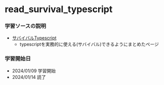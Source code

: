 # read_survival_typescript

### 学習ソースの説明

- [サバイバルTypescript](https://typescriptbook.jp/)
    - typescriptを実務的に使える(サバイバル)できるようにまとめたページ

### 学習開始日

- 2024/01/09 学習開始
- 2024/01/14 読了